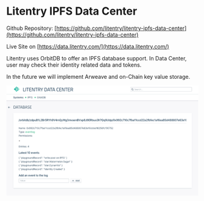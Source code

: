# Litentry IPFS Data Center

Github Repository: [https://github.com/litentry/litentry-ipfs-data-center](https://github.com/litentry/litentry-ipfs-data-center)

Live Site on [https://data.litentry.com/](https://data.litentry.com/)

Litentry uses OrbitDB to offer an IPFS database support. In Data Center, user may check their identity related data and tokens.

In the future we will implement Arweave and on-Chain key value storage.

![IPFS Data Server](./dataServer1.png)
